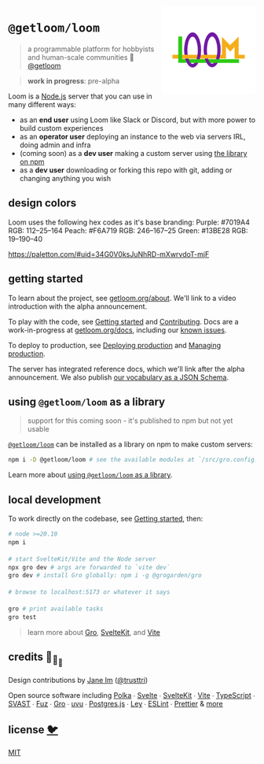[<img src="static/loom.png" align="right" width="192" height="178">](https://getloom.org)

# `@getloom/loom`

> a programmable platform for hobbyists and human-scale communities 🧺
> [@getloom](https://github.com/getloom)

> **work in progress**: pre-alpha

Loom is a [Node.js](https://nodejs.org/) server that you can use in many different ways:

- as an <strong>end user</strong> using Loom like Slack or Discord,
  but with more power to build custom experiences
- as an <strong>operator user</strong> deploying an instance to the web via servers IRL,
  doing admin and infra
- (coming soon) as a <strong>dev user</strong> making a custom server using
  [the library on npm](https://www.npmjs.com/package/@getloom/loom)
- as a <strong>dev user</strong> downloading or forking this repo with git,
  adding or changing anything you wish

## design colors
Loom uses the following hex codes as it's base branding:
Purple: #7019A4  RGB: 112–25–164
Peach: #F6A719 RGB: 246–167–25
Green: #13BE28 RGB: 19–190–40

https://paletton.com/#uid=34G0V0ksJuNhRD-mXwrvdoT-mjF

## getting started

To learn about the project, see [getloom.org/about](https://getloom.org/about).
We'll link to a video introduction with the alpha announcement.

To play with the code, see
[Getting started](https://www.getloom.org/docs/guide/admin/getting-started) and
[Contributing](CONTRIBUTING.md).
Docs are a work-in-progress at
[getloom.org/docs](https://www.getloom.org/docs),
including our
[known issues](https://www.getloom.org/docs/guide/user/known-issues).

To deploy to production, see
[Deploying production](https://www.getloom.org/docs/guide/admin/deploying-production)
and [Managing production](https://www.getloom.org/docs/guide/admin/managing-production).

The server has integrated reference docs, which we'll link after the alpha announcement.
We also publish [our vocabulary as a JSON Schema](/src/schemas/vocab.json).

## using `@getloom/loom` as a library

> support for this coming soon - it's published to npm but not yet usable

[`@getloom/loom`](https://www.npmjs.com/package/@getloom/loom)
can be installed as a library on npm to make custom servers:

```bash
npm i -D @getloom/loom # see the available modules at `/src/gro.config.ts`
```

Learn more about
[using `@getloom/loom` as a library](https://www.getloom.org/docs/guide/dev/library-usage).

## local development

To work directly on the codebase,
see [Getting started](https://www.getloom.org/docs/guide/admin/getting-started), then:

```bash
# node >=20.10
npm i

# start SvelteKit/Vite and the Node server
npx gro dev # args are forwarded to `vite dev`
gro dev # install Gro globally: npm i -g @grogarden/gro

# browse to localhost:5173 or whatever it says

gro # print available tasks
gro test
```

> learn more about [Gro](https://github.com/grogarden/gro),
> [SvelteKit](https://kit.svelte.dev/), and
> [Vite](https://vitejs.dev/)

## credits 🐢<sub>🐢</sub><sub><sub>🐢</sub></sub>

Design contributions by [Jane Im](https://imjane.net/) ([@trusttri](https://github.com/trusttri))

Open source software including
[Polka](https://github.com/lukeed/polka) ∙
[Svelte](https://github.com/sveltejs/svelte) ∙
[SvelteKit](https://github.com/sveltejs/kit) ∙
[Vite](https://github.com/vitejs/vite) ∙
[TypeScript](https://github.com/microsoft/TypeScript) ∙
[SVAST](https://github.com/pngwn/MDsveX) ∙
[Fuz](https://github.com/fuz-dev/fuz) ∙
[Gro](https://github.com/grogarden/gro) ∙
[uvu](https://github.com/lukeed/uvu) ∙
[Postgres.js](https://github.com/porsager/postgres) ∙
[Ley](https://github.com/lukeed/ley) ∙
[ESLint](https://github.com/eslint/eslint) ∙
[Prettier](https://github.com/prettier/prettier)
& [more](package.json)

## license [🐦](https://en.wikipedia.org/wiki/Free_and_open-source_software)

[MIT](LICENSE)
